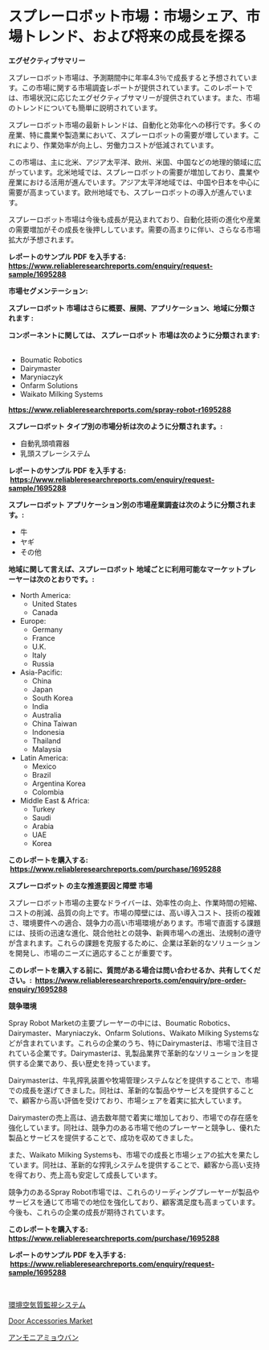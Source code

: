 <p><h1>スプレーロボット市場：市場シェア、市場トレンド、および将来の成長を探る</h1></p><p><strong>エグゼクティブサマリー</strong></p>
<p><p>スプレーロボット市場は、予測期間中に年率4.3％で成長すると予想されています。この市場に関する市場調査レポートが提供されています。このレポートでは、市場状況に応じたエグゼクティブサマリーが提供されています。また、市場のトレンドについても簡単に説明されています。</p><p>スプレーロボット市場の最新トレンドは、自動化と効率化への移行です。多くの産業、特に農業や製造業において、スプレーロボットの需要が増しています。これにより、作業効率が向上し、労働力コストが低減されています。</p><p>この市場は、主に北米、アジア太平洋、欧州、米国、中国などの地理的領域に広がっています。北米地域では、スプレーロボットの需要が増加しており、農業や産業における活用が進んでいます。アジア太平洋地域では、中国や日本を中心に需要が高まっています。欧州地域でも、スプレーロボットの導入が進んでいます。</p><p>スプレーロボット市場は今後も成長が見込まれており、自動化技術の進化や産業の需要増加がその成長を後押ししています。需要の高まりに伴い、さらなる市場拡大が予想されます。</p></p>
<p><strong>レポートのサンプル PDF を入手する: <a href="https://www.reliableresearchreports.com/enquiry/request-sample/1695288">https://www.reliableresearchreports.com/enquiry/request-sample/1695288</a></strong></p>
<p><strong>市場セグメンテーション:</strong></p>
<p><strong> スプレーロボット 市場はさらに概要、展開、アプリケーション、地域に分類されます :</strong></p>
<p><strong>コンポーネントに関しては、 スプレーロボット 市場は次のように分類されます: &nbsp;</strong></p>
<p><ul><li>Boumatic Robotics</li><li>Dairymaster</li><li>Maryniaczyk</li><li>Onfarm Solutions</li><li>Waikato Milking Systems</li></ul></p>
<p><strong><a href="https://www.reliableresearchreports.com/spray-robot-r1695288">https://www.reliableresearchreports.com/spray-robot-r1695288</a></strong></p>
<p><strong> スプレーロボット タイプ別の市場分析は次のように分類されます。:</strong></p>
<p><ul><li>自動乳頭噴霧器</li><li>乳頭スプレーシステム</li></ul></p>
<p><strong>レポートのサンプル PDF を入手する: &nbsp;<a href="https://www.reliableresearchreports.com/enquiry/request-sample/1695288">https://www.reliableresearchreports.com/enquiry/request-sample/1695288</a></strong></p>
<p><strong> スプレーロボット アプリケーション別の市場産業調査は次のように分類されます。:</strong></p>
<p><ul><li>牛</li><li>ヤギ</li><li>その他</li></ul></p>
<p><strong>地域に関して言えば、スプレーロボット 地域ごとに利用可能なマーケットプレーヤーは次のとおりです。:</strong></p>
<p><ul>
    <li>
        North America:
        <ul>
            <li>United States</li>
            <li>Canada</li>
        </ul>
    </li>
    <li>
        Europe:
        <ul>
            <li>Germany</li>
            <li>France</li>
            <li>U.K.</li>
            <li>Italy</li>
            <li>Russia</li>
        </ul>
    </li>
    <li>
        Asia-Pacific:
        <ul>
            <li>China</li>
            <li>Japan</li>
            <li>South Korea</li>
            <li>India</li>
            <li>Australia</li>
            <li>China Taiwan</li>
            <li>Indonesia</li>
            <li>Thailand</li>
            <li>Malaysia</li>
        </ul>
    </li>
    <li>
        Latin America:
        <ul>
            <li>Mexico</li>
            <li>Brazil</li>
            <li>Argentina Korea</li>
            <li>Colombia</li>
        </ul>
    </li>
    <li>
        Middle East & Africa:
        <ul>
            <li>Turkey</li>
            <li>Saudi</li>
            <li>Arabia</li>
            <li>UAE</li>
            <li>Korea</li>
        </ul>
    </li>
    </ul></p>
<p><strong>このレポートを購入する: &nbsp;<a href="https://www.reliableresearchreports.com/purchase/1695288">https://www.reliableresearchreports.com/purchase/1695288</a></strong></p>
<p><strong>スプレーロボット の主な推進要因と障壁 市場</strong></p>
<p><p>スプレーロボット市場の主要なドライバーは、効率性の向上、作業時間の短縮、コストの削減、品質の向上です。市場の障壁には、高い導入コスト、技術の複雑さ、環境要件への適合、競争力の高い市場環境があります。市場で直面する課題には、技術の迅速な進化、競合他社との競争、新興市場への進出、法規制の遵守が含まれます。これらの課題を克服するために、企業は革新的なソリューションを開発し、市場のニーズに適応することが重要です。</p></p>
<p><strong>このレポートを購入する前に、質問がある場合は問い合わせるか、共有してください。:&nbsp; <a href="https://www.reliableresearchreports.com/enquiry/pre-order-enquiry/1695288">https://www.reliableresearchreports.com/enquiry/pre-order-enquiry/1695288</a></strong></p>
<p><strong>競争環境</strong></p>
<p><p>Spray Robot Marketの主要プレーヤーの中には、Boumatic Robotics、Dairymaster、Maryniaczyk、Onfarm Solutions、Waikato Milking Systemsなどが含まれています。これらの企業のうち、特にDairymasterは、市場で注目されている企業です。Dairymasterは、乳製品業界で革新的なソリューションを提供する企業であり、長い歴史を持っています。</p><p>Dairymasterは、牛乳搾乳装置や牧場管理システムなどを提供することで、市場での成長を遂げてきました。同社は、革新的な製品やサービスを提供することで、顧客から高い評価を受けており、市場シェアを着実に拡大しています。</p><p>Dairymasterの売上高は、過去数年間で着実に増加しており、市場での存在感を強化しています。同社は、競争力のある市場で他のプレーヤーと競争し、優れた製品とサービスを提供することで、成功を収めてきました。</p><p>また、Waikato Milking Systemsも、市場での成長と市場シェアの拡大を果たしています。同社は、革新的な搾乳システムを提供することで、顧客から高い支持を得ており、売上高も安定して成長しています。</p><p>競争力のあるSpray Robot市場では、これらのリーディングプレーヤーが製品やサービスを通じて市場での地位を強化しており、顧客満足度も高まっています。今後も、これらの企業の成長が期待されています。</p></p>
<p><strong>このレポートを購入する: &nbsp; <a href="https://www.reliableresearchreports.com/purchase/1695288">https://www.reliableresearchreports.com/purchase/1695288</a></strong></p>
<p><strong>レポートのサンプル PDF を入手する: &nbsp;<a href="https://www.reliableresearchreports.com/enquiry/request-sample/1695288">https://www.reliableresearchreports.com/enquiry/request-sample/1695288</a></strong><strong></strong></p>
<p>&nbsp;</p>
<p><p><a href="https://medium.com/@nyahmertz1944/%E3%82%A2%E3%83%B3%E3%83%93%E3%82%A8%E3%83%B3%E3%83%88%E7%A9%BA%E6%B0%97%E5%93%81%E8%B3%AA%E3%83%A2%E3%83%8B%E3%82%BF%E3%83%AA%E3%83%B3%E3%82%B0%E3%82%B7%E3%82%B9%E3%83%86%E3%83%A0%E5%B8%82%E5%A0%B4%E3%81%AE%E5%8B%95%E5%90%91%E3%81%A8%E5%B8%82%E5%A0%B4%E5%88%86%E6%9E%90%E3%81%AF-2024%E5%B9%B4%E3%81%8B%E3%82%892031%E5%B9%B4%E3%81%BE%E3%81%A7%E3%81%AE%E4%BA%88%E6%B8%AC%E3%81%A7%E3%81%99-53814c5de62e">環境空気質監視システム</a></p><p><a href="https://summer-dogwood-3e9.notion.site/Door-Accessories-Market-Report-Reveals-the-Latest-Trends-And-Growth-Opportunities-of-this-Market-40f4b8bbd9d741679deb660c68c1b6fa">Door Accessories Market</a></p><p><a href="https://medium.com/@jonathanstephens626/%E3%82%A2%E3%83%B3%E3%83%A2%E3%83%8B%E3%82%A2%E3%82%A2%E3%83%AB%E3%83%A0%E5%B8%82%E5%A0%B4%E3%81%AF-%E5%B8%82%E5%A0%B4%E3%82%B7%E3%82%A7%E3%82%A2-%E5%B8%82%E5%A0%B4%E3%83%88%E3%83%AC%E3%83%B3%E3%83%89-%E5%B8%82%E5%A0%B4%E6%88%90%E9%95%B7%E3%81%AB%E9%96%A2%E3%81%99%E3%82%8B%E6%83%85%E5%A0%B1%E3%82%92%E6%8F%90%E4%BE%9B%E3%81%97%E3%81%A6%E3%81%84%E3%81%BE%E3%81%99-cbd1da682b0f">アンモニアミョウバン</a></p></p>